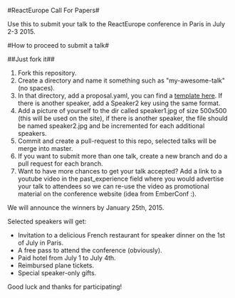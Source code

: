 #ReactEurope Call For Papers#

Use this to submit your talk to the ReactEurope conference in Paris in July 2-3 2015.

#How to proceed to submit a talk#

##Just fork it##

 1. Fork this repository.
 2. Create a directory and name it something such as "my-awesome-talk" (no spaces).
 3. In that directory, add a proposal.yaml, you can find a [template here](/). If there is another speaker, add a Speaker2 key using the same format.
 4. Add a picture of yourself to the dir called speaker1.jpg of size 500x500 (this will be used on the site), if there is another speaker, the file should be named speaker2.jpg and be incremented for each additional speakers.
 5. Commit and create a pull-request to this repo, selected talks will be merge into master.
 6. If you want to submit more than one talk, create a new branch and do a pull request for each branch.
 7. Want to have more chances to get your talk accepted? Add a link to a youtube video in the past_experience field where you would advertise your talk to attendees so we can re-use the video as promotional material on the conference website (idea from EmberConf :).

We will announce the winners by January 25th, 2015.

Selected speakers will get:

* Invitation to a delicious French restaurant for speaker dinner on the 1st of July in Paris.
* A free pass to attend the conference (obviously).
* Paid hotel from July 1 to July 4th.
* Reimbursed plane tickets.
* Special speaker-only gifts.

Good luck and thanks for participating!
